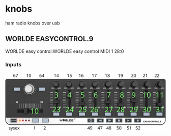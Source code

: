 # knobs
ham radio knobs over usb

## WORLDE EASYCONTROL.9

WORLDE easy control:WORLDE easy control MIDI 1 28:0

### Inputs

![](assets/easycontrol9.svg)
